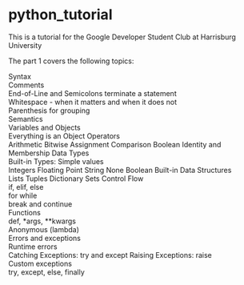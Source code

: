 # python_tutorial
This is a tutorial for the Google Developer Student Club at Harrisburg University

The part 1 covers the following topics: 

Syntax		
	Comments	
	End-of-Line and Semicolons terminate a statement	
	Whitespace - when it matters and when it does not	
	Parenthesis for grouping 	
Semantics		
	Variables and Objects	
	Everything is an Object	
	Operators	
		Arithmetic
		Bitwise
		Assignment
		Comparison
		Boolean
		Identity and Membership
Data Types		
	Built-in Types: Simple values	
		Integers
		Floating Point
		String
		None
		Boolean
	Built-in Data Structures	
		Lists
		Tuples
		Dictionary 
		Sets
Control Flow		
	if, elif, else	
	for	
	while	
	break and continue	
Functions		
	def, *args, **kwargs	
	Anonymous (lambda)	
Errors and exceptions		
	Runtime errors	
	Catching Exceptions: try and except	
	Raising Exceptions: raise	
	Custom exceptions	
	try, except, else, finally	